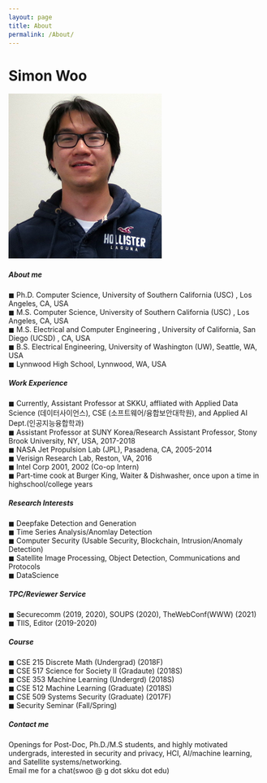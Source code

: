```yaml
---
layout: page
title: About
permalink: /About/
---
```


<h1 class="page-title">Simon Woo</h1>

![Simon Woo](./img/simonwoo.png)

<div class="section">
    <h5>About me</h5> 
        ◼ Ph.D. Computer Science, University of Southern California (USC) , Los Angeles, CA, USA <br>
        ◼ M.S. Computer Science, University of Southern California (USC) , Los Angeles, CA, USA <br>
        ◼ M.S. Electrical and Computer Engineering , University of California, San Diego (UCSD) , CA, USA <br>
        ◼ B.S. Electrical Engineering, University of Washington (UW), Seattle, WA, USA <br>
        ◼ Lynnwood High School, Lynnwood, WA, USA <br>
      
 
</div>

<div class="divider"></div>
<div class="section">
    <h5>Work Experience</h5> 
        ◼ Currently, Assistant Professor at SKKU, affliated with Applied Data Science (데이터사이언스), CSE (소프트웨어/융합보안대학원), and Applied AI Dept.(인공지능융합학과) <br>
        ◼ Assistant Professor at SUNY Korea/Research Assistant Professor, Stony Brook University, NY, USA,  2017-2018 <br>
        ◼ NASA Jet Propulsion Lab (JPL), Pasadena, CA, 2005-2014 <br>
        ◼ Verisign Research Lab, Reston, VA, 2016 <br>
        ◼ Intel Corp 2001, 2002 (Co-op Intern) <br>
        ◼ Part-time cook at Burger King, Waiter & Dishwasher, once upon a time in highschool/college years  <br>
</div>

<div class="divider"></div>
<div class="section">
    <h5>Research Interests</h5> 
          ◼ Deepfake Detection and Generation <br>
          ◼ Time Series Analysis/Anomlay Detection <br>
          ◼ Computer Security (Usable Security, Blockchain, Intrusion/Anomaly Detection) <br>
          ◼ Satellite Image Processing, Object Detection, Communications and Protocols  <br>
          ◼ DataScience <br>
</div>
<div class="section">
    <h5>TPC/Reviewer Service</h5> 
          ◼ Securecomm (2019, 2020), SOUPS (2020), TheWebConf(WWW) (2021)<br>
          ◼ TIIS, Editor (2019-2020) <br>

</div>
<div class="divider"></div>
<div class="section">
    <h5>Course</h5> 
        ◼ CSE 215 Discrete Math (Undergrad) (2018F) <br>
        ◼ CSE 517 Science for Society II (Gradaute) (2018S) <br>
        ◼ CSE 353 Machine Learning (Undergrd) (2018S) <br>
        ◼ CSE 512 Machine Learning (Graduate) (2018S) <br>
        ◼ CSE 509 Systems Security (Graduate) (2017F) <br>
        ◼ Security Seminar (Fall/Spring)
</div>
<div class="divider"></div>
<div class="section">
    <h5>Contact me</h5>     
        Openings for Post-Doc, Ph.D./M.S students, and highly motivated undergrads, interested in security and privacy, HCI, AI/machine learning, and Satellite systems/networking.<br>
        Email me for a chat(swoo @ g dot skku dot edu)
</div>
